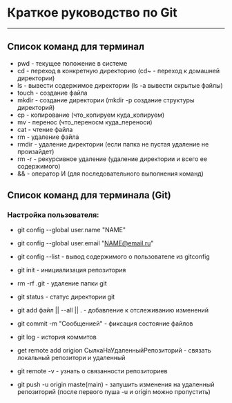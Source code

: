 # Краткое руководство по Git

---
## Список команд для терминал


- pwd - текущее положение в системе  
- cd - переход в конкретную директорию (cd~ - переход к домашней директории)  
- ls - вывести содержимое директории (ls -a вывести скрытые файлы)  
- touch - создание файла  
- mkdir - создание директории (mkdir -p создание структуры директорий)  
- cp - копирование (что_копируем куда_копируем)  
- mv - перенос (что_переносм куда_переноси)  
- cat - чтение файла  
- rm - удаление файла  
- rmdir - удаление директории (если папка не пустая удаление не произайдет)  
- rm -r - рекурсивное удаление (удаление директории и всего ее содержимого)  
- && - оператор И (для последовательного выполнения команд)  


## Список команд для терминала (Git)  

### Настройка пользователя:  
- git config --global user.name "NAME"  
- git config --global user.email "NAME@email.ru"  

- git config --list - вывод содержимого о пользователе из gitconfig  
- git init - инициализация репозитория  
- rm -rf .git - удаление папки git   
- git status - статус директории git   
- git add файл || --all || . - добавление к отслеживанию изменений  
- git commit -m "Сообщенией" - фиксация состояние файлов  
- git log - история коммитов  
- get remote add origion СылкаНаУдаленныйРепозиторий - связать локальный репозитори и удаленный   
- git remote -v - узнать о связанности репозиториев  
- git push -u origin maste(main) - запушить изменения на удаленный репозиторий (после первого пуша -u и origin можно пропустить)  


